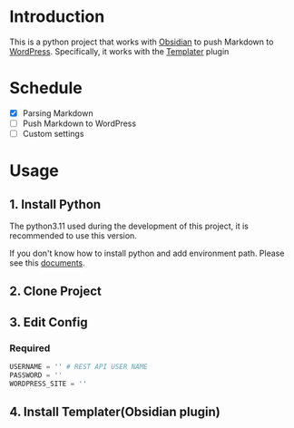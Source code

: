 # Introduction

This is a python project that works with [Obsidian](https://obsidian.md/) to push Markdown to [WordPress](https://wordpress.com/). Specifically, it works with the [Templater](https://github.com/SilentVoid13/Templater) plugin

# Schedule

 - [x] Parsing Markdown 
 - [ ] Push Markdown to WordPress
 - [ ] Custom settings

# Usage

## 1. Install Python

The python3.11 used during the development of this project, it is recommended to use this version.

If you don't know how to install python and add environment path. Please see this [documents]().

## 2. Clone Project

## 3. Edit Config

### Required

```python
USERNAME = '' # REST API USER NAME
PASSWORD = '' 
WORDPRESS_SITE = ''
```

## 4. Install Templater(Obsidian plugin)







